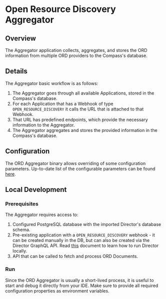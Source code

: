 # Open Resource Discovery Aggregator

## Overview

The Aggregator application collects, aggregates, and stores the ORD information from multiple ORD providers to the Compass's database.


## Details

The Aggregator basic workflow is as follows:

1. The Aggregator goes through all available Applications, stored in the Compass's database.
2. For each Application that has a Webhook of type `OPEN_RESOURCE_DISCOVERY` it calls the URL that is attached to that Webhook.
3. That URL has predefined endpoints, which provide the necessary information to the Aggregator.
4. The Aggregator aggregates and stores the provided information in the Compass's database.

## Configuration

The ORD Aggregator binary allows overriding of some configuration parameters. Up-to-date list of the configurable parameters can be found [here](https://github.com/kyma-incubator/compass/blob/75aff5226d4a105f4f04608416c8fa9a722d3534/components/director/cmd/ordaggregator/main.go#L49).

## Local Development
### Prerequisites
The Aggregator requires access to:
1. Configured PostgreSQL database with the imported Director's database schema.
2. Pre-existing application with a `OPEN_RESOURCE_DISCOVERY` webhook - it can be created manually in the DB, but can also be created via the Director GraphQL API. Read [this](../director/README.md) document to learn how to run Director locally.
3. API that can be called to fetch and process ORD Documents.

### Run
Since the ORD Aggregator is usually a short-lived process, it is useful to start and debug it directly from your IDE.
Make sure to provide all required configuration properties as environment variables.
